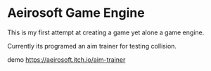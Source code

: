 # Aeirosoft Game Engine
This is my first attempt at creating a game yet alone a game engine.  

Currently its programed an aim trainer for testing collision.

demo https://aeirosoft.itch.io/aim-trainer
